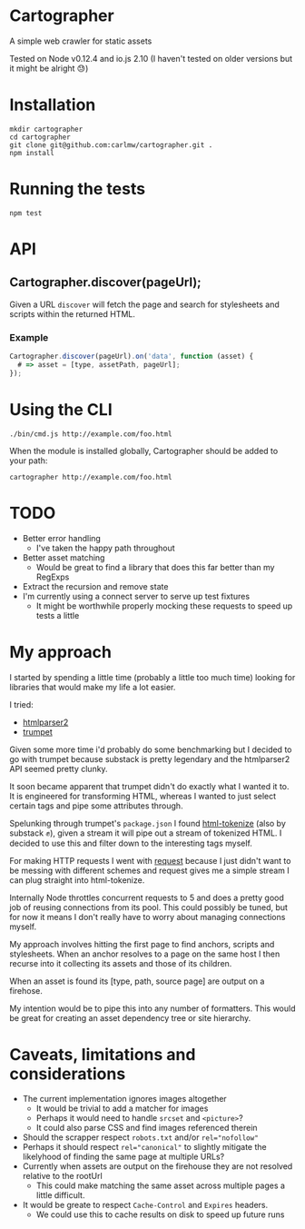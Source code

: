 # Cartographer

A simple web crawler for static assets

Tested on Node v0.12.4 and io.js 2.10 (I haven't tested on older versions but it might be alright 😓)

# Installation
    mkdir cartographer
    cd cartographer
    git clone git@github.com:carlmw/cartographer.git .
    npm install

# Running the tests

    npm test

# API

## Cartographer.discover(pageUrl);

Given a URL `discover` will fetch the page and search for stylesheets and scripts within the returned HTML.

### Example

```javascript
Cartographer.discover(pageUrl).on('data', function (asset) {
  # => asset = [type, assetPath, pageUrl];
});
```

# Using the CLI

`./bin/cmd.js http://example.com/foo.html`

When the module is installed globally, Cartographer should be added to your path:

`cartographer http://example.com/foo.html`

# TODO

- Better error handling
  - I've taken the happy path throughout
- Better asset matching
  - Would be great to find a library that does this far better than my RegExps
- Extract the recursion and remove state
- I'm currently using a connect server to serve up test fixtures
  - It might be worthwhile properly mocking these requests to speed up tests a little

# My approach

I started by spending a little time (probably a little too much time) looking for libraries that would make my life a lot easier.

I tried:

* [htmlparser2](https://github.com/fb55/htmlparser2)
* [trumpet](https://github.com/substack/node-trumpet)

Given some more time i'd probably do some benchmarking but I decided to go with trumpet because substack is pretty legendary and the htmlparser2 API seemed pretty clunky.

It soon became apparent that trumpet didn't do exactly what I wanted it to. It is engineered for transforming HTML, whereas I wanted to just select certain tags and pipe some attributes through.

Spelunking through trumpet's `package.json` I found [html-tokenize](https://github.com/substack/html-tokenize) (also by substack ✊), given a stream it will pipe out a stream of tokenized HTML. I decided to use this and filter down to the interesting tags myself.

For making HTTP requests I went with [request](https://github.com/request/request) because I just didn't want to be messing with different schemes and request gives me a simple stream I can plug straight into html-tokenize.

Internally Node throttles concurrent requests to 5 and does a pretty good job of reusing connections from its pool. This could possibly be tuned, but for now it means I don't really have to worry about managing connections myself.

My approach involves hitting the first page to find anchors, scripts and stylesheets. When an anchor resolves to a page on the same host I then recurse into it collecting its assets and those of its children.

When an asset is found its [type, path, source page] are output on a firehose.

My intention would be to pipe this into any number of formatters. This would be great for creating an asset dependency tree or site hierarchy.

# Caveats, limitations and considerations

* The current implementation ignores images altogether
  * It would be trivial to add a matcher for images
  * Perhaps it would need to handle `srcset` and `<picture>`?
  * It could also parse CSS and find images referenced therein
* Should the scrapper respect `robots.txt` and/or `rel="nofollow"`
* Perhaps it should respect `rel="canonical"` to slightly mitigate the likelyhood of finding the same page at multiple URLs?
* Currently when assets are output on the firehouse they are not resolved relative to the rootUrl
  * This could make matching the same asset across multiple pages a little difficult.
* It would be greate to respect `Cache-Control` and `Expires` headers.
  * We could use this to cache results on disk to speed up future runs
